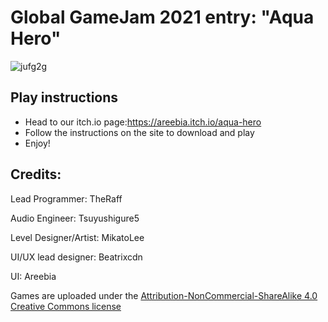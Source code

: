 # Global GameJam 2021 entry: "Aqua Hero"
![jufg2g](https://user-images.githubusercontent.com/38381290/199351888-3294e5d3-4bf8-45ee-8361-6ae43d8e4fed.png)

## Play instructions
- Head to our itch.io page:https://areebia.itch.io/aqua-hero
- Follow the instructions on the site to download and play
- Enjoy!

## Credits: 
Lead Programmer: TheRaff 

Audio Engineer: Tsuyushigure5 

Level Designer/Artist: MikatoLee

UI/UX lead designer: Beatrixcdn

UI: Areebia 

Games are uploaded under the [Attribution-NonCommercial-ShareAlike 4.0 Creative Commons license ](https://creativecommons.org/licenses/by-nc-sa/4.0/) 
